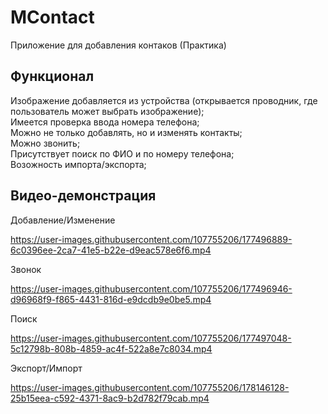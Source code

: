 # MContact
 Приложение для добавления контаков (Практика)

## Функционал
 Изображение добавляется из устройства (открывается проводник, где пользователь может выбрать изображение);  
 Имеется проверка ввода номера телефона;  
 Можно не только добавлять, но и изменять контакты;  
 Можно звонить;  
 Присутствует поиск по ФИО и по номеру телефона;  
 Возожность импорта/экспорта;  
 
 
## Видео-демонстрация
Добавление/Изменение  





https://user-images.githubusercontent.com/107755206/177496889-6c0396ee-2ca7-41e5-b22e-d9eac578e6f6.mp4  


Звонок  








https://user-images.githubusercontent.com/107755206/177496946-d96968f9-f865-4431-816d-e9dcdb9e0be5.mp4  


Поиск  







https://user-images.githubusercontent.com/107755206/177497048-5c12798b-808b-4859-ac4f-522a8e7c8034.mp4  



Экспорт/Импорт  




https://user-images.githubusercontent.com/107755206/178146128-25b15eea-c592-4371-8ac9-b2d782f79cab.mp4


